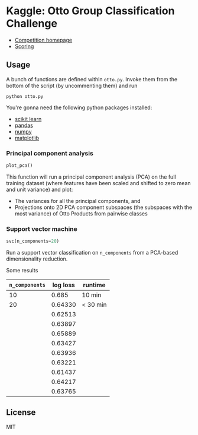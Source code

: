 # Kaggle: Otto Group Classification Challenge

- [Competition homepage](https://www.kaggle.com/c/otto-group-product-classification-challenge)
- [Scoring](https://www.kaggle.com/c/otto-group-product-classification-challenge/details/evaluation)

## Usage

A bunch of functions are defined within `otto.py`. Invoke them from the
bottom of the script (by uncommenting them) and run

```
python otto.py
```

You're gonna need the following python packages installed:

- [scikit learn](http://scikit-learn.org/stable/)
- [pandas](http://pandas.pydata.org/)
- [numpy](http://www.numpy.org/)
- [matplotlib](http://matplotlib.org/)

### Principal component analysis

```python
plot_pca()
```

This function will run a principal component analysis (PCA) on the full training
dataset (where features have been scaled and shifted to zero mean and unit variance)
and plot:

- The variances for all the principal components, and
- Projections onto 2D PCA component subspaces (the subspaces with the most variance)
  of Otto Products from pairwise classes


### Support vector machine

```python
svc(n_components=20)
```

Run a support vector classification on `n_components` from a PCA-based dimensionality
reduction.

Some results

`n_components`|log loss| runtime |
--------------|--------|---------|
  10          |  0.685 | 10 min  |
  20          | 0.64330| &lt; 30 min |
              | 0.62513|  |
              | 0.63897|  |
              | 0.65889|  |
              | 0.63427|  |
              | 0.63936|  |
              | 0.63221|  |
              | 0.61437|  |
              | 0.64217|  |
              | 0.63765|  |


## License

MIT
